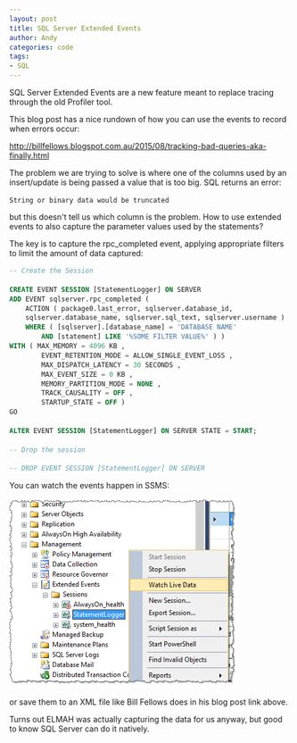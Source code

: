 ```yaml
---
layout: post
title: SQL Server Extended Events
author: Andy
categories: code
tags:
- SQL
---
```


SQL Server Extended Events are a new feature meant to replace tracing through the old Profiler tool.

This blog post has a nice rundown of how you can use the events to record when errors occur:

http://billfellows.blogspot.com.au/2015/08/tracking-bad-queries-aka-finally.html

The problem we are trying to solve is where one of the columns used by an insert/update is being passed a value that is too big. SQL returns an error:

`String or binary data would be truncated`

but this doesn't tell us which column is the problem. How to use extended events to also capture the parameter values used by the statements?

The key is to capture the rpc_completed event, applying appropriate filters to limit the amount of data captured:

``` sql
-- Create the Session

CREATE EVENT SESSION [StatementLogger] ON SERVER
ADD EVENT sqlserver.rpc_completed (
    ACTION ( package0.last_error, sqlserver.database_id,
    sqlserver.database_name, sqlserver.sql_text, sqlserver.username )
    WHERE ( [sqlserver].[database_name] = 'DATABASE NAME' 
        AND [statement] LIKE '%SOME FILTER VALUE%' ) )
WITH ( MAX_MEMORY = 4096 KB ,
        EVENT_RETENTION_MODE = ALLOW_SINGLE_EVENT_LOSS ,
        MAX_DISPATCH_LATENCY = 30 SECONDS ,
        MAX_EVENT_SIZE = 0 KB ,
        MEMORY_PARTITION_MODE = NONE ,
        TRACK_CAUSALITY = OFF ,
        STARTUP_STATE = OFF )
GO

ALTER EVENT SESSION [StatementLogger] ON SERVER STATE = START;

-- Drop the session

-- DROP EVENT SESSION [StatementLogger] ON SERVER 
```

You can watch the events happen in SSMS:

<img src="/images/2015-12-08-sql-extended-events.png" />

or save them to an XML file like Bill Fellows does in his blog post link above.

Turns out ELMAH was actually capturing the data for us anyway, but good to know SQL Server can do it natively.

